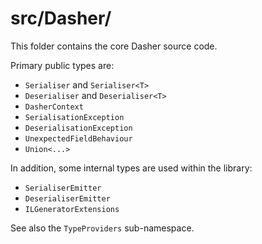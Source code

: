 ﻿# src/Dasher/

This folder contains the core Dasher source code.

Primary public types are:

* `Serialiser` and `Serialiser<T>`
* `Deserialiser` and `Deserialiser<T>`
* `DasherContext`
* `SerialisationException`
* `DeserialisationException`
* `UnexpectedFieldBehaviour`
* `Union<...>`

In addition, some internal types are used within the library:

* `SerialiserEmitter`
* `DeserialiserEmitter`
* `ILGeneratorExtensions`

See also the `TypeProviders` sub-namespace.